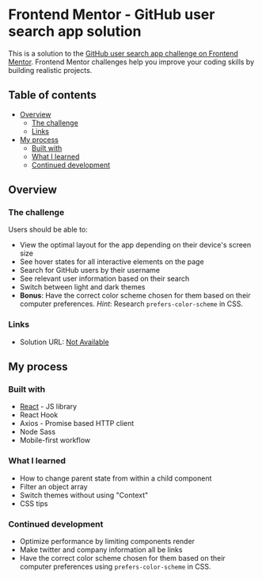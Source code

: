 # Frontend Mentor - GitHub user search app solution

This is a solution to the [GitHub user search app challenge on Frontend Mentor](https://www.frontendmentor.io/challenges/github-user-search-app-Q09YOgaH6). Frontend Mentor challenges help you improve your coding skills by building realistic projects. 

## Table of contents

- [Overview](#overview)
  - [The challenge](#the-challenge)
  - [Links](#links)
- [My process](#my-process)
  - [Built with](#built-with)
  - [What I learned](#what-i-learned)
  - [Continued development](#continued-development)

## Overview

### The challenge

Users should be able to:

- View the optimal layout for the app depending on their device's screen size
- See hover states for all interactive elements on the page
- Search for GitHub users by their username
- See relevant user information based on their search
- Switch between light and dark themes
- **Bonus**: Have the correct color scheme chosen for them based on their computer preferences. _Hint_: Research `prefers-color-scheme` in CSS.

### Links

- Solution URL: [Not Available](#)

## My process

### Built with

- [React](https://reactjs.org/) - JS library
- React Hook
- Axios - Promise based HTTP client
- Node Sass
- Mobile-first workflow

### What I learned

- How to change parent state from within a child component 
- Filter an object array
- Switch themes without using "Context"
- CSS tips

### Continued development

- Optimize performance by limiting components render
- Make twitter and company information all be links
- Have the correct color scheme chosen for them based on their computer preferences using `prefers-color-scheme` in CSS.


